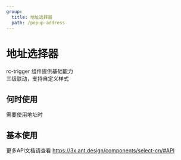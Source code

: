 ```yaml
---
group:
  title: 地址选择器
  path: /popup-address
---
```


# 地址选择器

rc-trigger 组件提供基础能力  
三级联动，支持自定义样式

## 何时使用
需要使用地址时

## 基本使用

<code src="../examples/basic.tsx"></code>

<API src="../src/index.ts"></API>

更多API文档请查看 https://3x.ant.design/components/select-cn/#API
